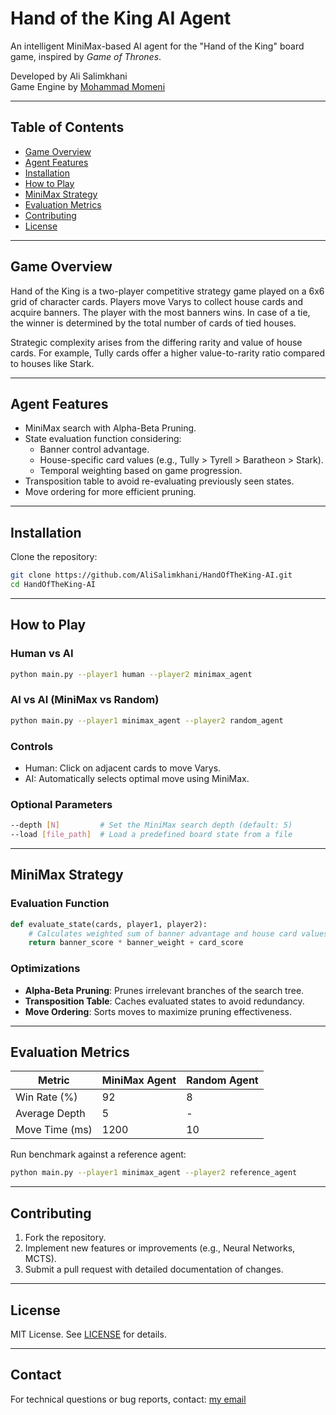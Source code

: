 # Hand of the King AI Agent

An intelligent MiniMax-based AI agent for the "Hand of the King" board game, inspired by *Game of Thrones*.

Developed by Ali Salimkhani  
Game Engine by [Mohammad Momeni](https://github.com/Mohammad-Momeni/Hand-of-the-King)

---

## Table of Contents

- [Game Overview](#game-overview)
- [Agent Features](#agent-features)
- [Installation](#installation)
- [How to Play](#how-to-play)
- [MiniMax Strategy](#minimax-strategy)
- [Evaluation Metrics](#evaluation-metrics)
- [Contributing](#contributing)
- [License](#license)

---

## Game Overview

Hand of the King is a two-player competitive strategy game played on a 6x6 grid of character cards. Players move Varys to collect house cards and acquire banners. The player with the most banners wins. In case of a tie, the winner is determined by the total number of cards of tied houses.

Strategic complexity arises from the differing rarity and value of house cards. For example, Tully cards offer a higher value-to-rarity ratio compared to houses like Stark.

<!-- Add game screenshot if available -->

---

## Agent Features

- MiniMax search with Alpha-Beta Pruning.
- State evaluation function considering:
  - Banner control advantage.
  - House-specific card values (e.g., Tully > Tyrell > Baratheon > Stark).
  - Temporal weighting based on game progression.
- Transposition table to avoid re-evaluating previously seen states.
- Move ordering for more efficient pruning.

---

## Installation

Clone the repository:

```bash
git clone https://github.com/AliSalimkhani/HandOfTheKing-AI.git
cd HandOfTheKing-AI
````

---

## How to Play

### Human vs AI

```bash
python main.py --player1 human --player2 minimax_agent
```

### AI vs AI (MiniMax vs Random)

```bash
python main.py --player1 minimax_agent --player2 random_agent
```

### Controls

* Human: Click on adjacent cards to move Varys.
* AI: Automatically selects optimal move using MiniMax.

### Optional Parameters

```bash
--depth [N]         # Set the MiniMax search depth (default: 5)
--load [file_path]  # Load a predefined board state from a file
```

---

## MiniMax Strategy

### Evaluation Function

```python
def evaluate_state(cards, player1, player2):
    # Calculates weighted sum of banner advantage and house card values
    return banner_score * banner_weight + card_score
```

### Optimizations

* **Alpha-Beta Pruning**: Prunes irrelevant branches of the search tree.
* **Transposition Table**: Caches evaluated states to avoid redundancy.
* **Move Ordering**: Sorts moves to maximize pruning effectiveness.

---

## Evaluation Metrics

| Metric         | MiniMax Agent | Random Agent |
| -------------- | ------------- | ------------ |
| Win Rate (%)   | 92            | 8            |
| Average Depth  | 5             | -            |
| Move Time (ms) | 1200          | 10           |

Run benchmark against a reference agent:

```bash
python main.py --player1 minimax_agent --player2 reference_agent
```

---

## Contributing

1. Fork the repository.
2. Implement new features or improvements (e.g., Neural Networks, MCTS).
3. Submit a pull request with detailed documentation of changes.

---

## License

MIT License. See [LICENSE](./LICENSE) for details.

---

## Contact

For technical questions or bug reports, contact:
[my email](mailto:alisalimkhani2004@gmail.com)
